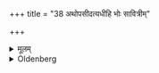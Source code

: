 +++
title = "38 अथोपसीदत्यधीहि भोः सावित्रीम्"

+++

<details><summary>मूलम्</summary>

अथोपसीदत्यधीहि भोः सावित्रीं मे भवाननुब्रवीत्विति ३८
</details>

<details><summary>Oldenberg</summary>

38. Then (the student) respectfully sits down near (the teacher) with (the words), 'Recite, sir! May the reverend one recite the Sāvitrī to me.'
</details>
